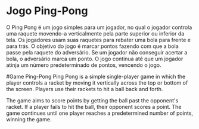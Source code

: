 # Jogo Ping-Pong
  O Ping Pong é um jogo simples para um jogador, no qual o jogador controla uma raquete movendo-a verticalmente pela parte superior ou inferior da tela. Os jogadores usam suas    raquetes para rebater uma bola para frente e para trás.
  O objetivo do jogo é marcar pontos fazendo com que a bola passe pela raquete do adversário. Se um jogador não conseguir acertar a bola, o adversário marca um ponto. O jogo      continua até que um jogador atinja um número predeterminado de pontos, vencendo o jogo.
  
  #Game Ping-Pong
  Ping Pong is a simple single-player game in which the player controls a racket by moving it vertically across the top or bottom of the screen. Players use their rackets to      hit a ball back and forth.

  The game aims to score points by getting the ball past the opponent's racket. If a player fails to hit the ball, their opponent scores a point. The game continues      until 
  one player reaches a predetermined number of points, winning the game.
